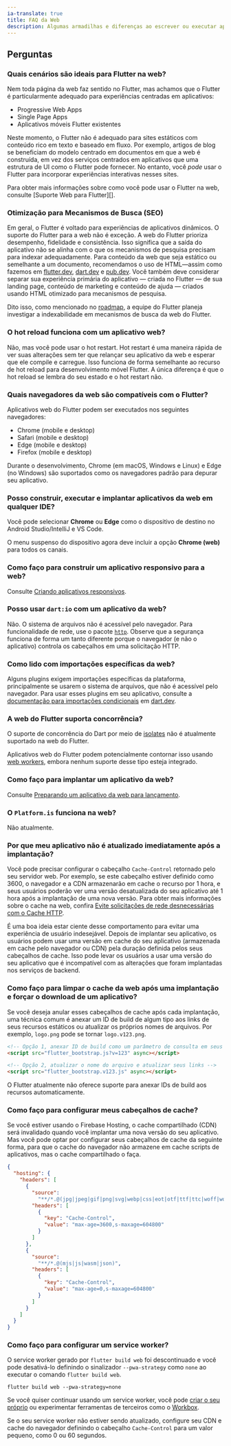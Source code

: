 ```yaml
---
ia-translate: true
title: FAQ da Web
description: Algumas armadilhas e diferenças ao escrever ou executar aplicativos da web no Flutter.
---
```


## Perguntas

### Quais cenários são ideais para Flutter na web?

Nem toda página da web faz sentido no Flutter, mas achamos que o Flutter é
particularmente adequado para experiências centradas em aplicativos:

* Progressive Web Apps
* Single Page Apps
* Aplicativos móveis Flutter existentes

Neste momento, o Flutter não é adequado para sites estáticos com conteúdo rico em
texto e baseado em fluxo. Por exemplo, artigos de blog se beneficiam do modelo
centrado em documentos em que a web é construída, em vez dos serviços centrados em
aplicativos que uma estrutura de UI como o Flutter pode fornecer. No entanto, você
_pode_ usar o Flutter para incorporar experiências interativas nesses sites.

Para obter mais informações sobre como você pode usar o Flutter na web, consulte
[Suporte Web para Flutter][].

### Otimização para Mecanismos de Busca (SEO)

Em geral, o Flutter é voltado para experiências de aplicativos dinâmicos. O suporte
do Flutter para a web não é exceção. A web do Flutter prioriza desempenho,
fidelidade e consistência. Isso significa que a saída do aplicativo não se alinha
com o que os mecanismos de pesquisa precisam para indexar adequadamente. Para
conteúdo da web que seja estático ou semelhante a um documento, recomendamos o uso
de HTML—assim como fazemos em [flutter.dev]({{site.main-url}}),
[dart.dev]({{site.dart-site}}) e [pub.dev]({{site.pub}}). Você também deve
considerar separar sua experiência primária do aplicativo — criada no Flutter — de
sua landing page, conteúdo de marketing e conteúdo de ajuda — criados usando HTML
otimizado para mecanismos de pesquisa.

Dito isso, como mencionado no [roadmap][], a equipe do Flutter planeja investigar
a indexabilidade em mecanismos de busca da web do Flutter.

### O hot reload funciona com um aplicativo web?

Não, mas você pode usar o hot restart. Hot restart é uma maneira rápida de ver
suas alterações sem ter que relançar seu aplicativo da web e esperar que ele
compile e carregue. Isso funciona de forma semelhante ao recurso de hot reload para
desenvolvimento móvel Flutter. A única diferença é que o hot reload se lembra do
seu estado e o hot restart não.

### Quais navegadores da web são compatíveis com o Flutter?

Aplicativos web do Flutter podem ser executados nos seguintes navegadores:

* Chrome (mobile e desktop)
* Safari (mobile e desktop)
* Edge (mobile e desktop)
* Firefox (mobile e desktop)

Durante o desenvolvimento, Chrome (em macOS, Windows e Linux) e Edge (no Windows)
são suportados como os navegadores padrão para depurar seu aplicativo.

### Posso construir, executar e implantar aplicativos da web em qualquer IDE?

Você pode selecionar **Chrome** ou **Edge** como o dispositivo de destino no
Android Studio/IntelliJ e VS Code.

O menu suspenso do dispositivo agora deve incluir a opção **Chrome (web)** para
todos os canais.

### Como faço para construir um aplicativo responsivo para a web?

Consulte [Criando aplicativos responsivos][].

### Posso usar `dart:io` com um aplicativo da web?

Não. O sistema de arquivos não é acessível pelo navegador. Para funcionalidade de
rede, use o pacote [`http`][]. Observe que a segurança funciona de forma um
tanto diferente porque o navegador (e não o aplicativo) controla os cabeçalhos em
uma solicitação HTTP.

### Como lido com importações específicas da web?

Alguns plugins exigem importações específicas da plataforma, principalmente se
usarem o sistema de arquivos, que não é acessível pelo navegador. Para usar esses
plugins em seu aplicativo, consulte a [documentação para importações condicionais][]
em [dart.dev]({{site.dart-site}}).

### A web do Flutter suporta concorrência?

O suporte de concorrência do Dart por meio de [isolates][] não é atualmente
suportado na web do Flutter.

Aplicativos web do Flutter podem potencialmente contornar isso usando [web
workers][], embora nenhum suporte desse tipo esteja integrado.

### Como faço para implantar um aplicativo da web?

Consulte [Preparando um aplicativo da web para lançamento][].

### O `Platform.is` funciona na web?

Não atualmente.

### Por que meu aplicativo não é atualizado imediatamente após a implantação?

Você pode precisar configurar o cabeçalho `Cache-Control` retornado pelo seu
servidor web. Por exemplo, se este cabeçalho estiver definido como 3600, o
navegador e a CDN armazenarão em cache o recurso por 1 hora, e seus usuários
poderão ver uma versão desatualizada do seu aplicativo até 1 hora após a
implantação de uma nova versão. Para obter mais informações sobre o cache na web,
confira [Evite solicitações de rede desnecessárias com o Cache HTTP][http-cache].

É uma boa ideia estar ciente desse comportamento para evitar uma experiência de
usuário indesejável. Depois de implantar seu aplicativo, os usuários podem usar
uma versão em cache do seu aplicativo (armazenada em cache pelo navegador ou CDN)
pela duração definida pelos seus cabeçalhos de cache. Isso pode levar os usuários a
usar uma versão do seu aplicativo que é incompatível com as alterações que foram
implantadas nos serviços de backend.

### Como faço para limpar o cache da web após uma implantação e forçar o download de um aplicativo?
Se você deseja anular esses cabeçalhos de cache após cada implantação, uma técnica
comum é anexar um ID de build de algum tipo aos links de seus recursos estáticos
ou atualizar os próprios nomes de arquivos. Por exemplo, `logo.png` pode se tornar
`logo.v123.png`.

```html
<!-- Opção 1, anexar ID de build como um parâmetro de consulta em seus links -->
<script src="flutter_bootstrap.js?v=123" async></script>

<!-- Opção 2, atualizar o nome do arquivo e atualizar seus links -->
<script src="flutter_bootstrap.v123.js" async></script>
```

O Flutter atualmente não oferece suporte para anexar IDs de build aos recursos
automaticamente.

### Como faço para configurar meus cabeçalhos de cache?

Se você estiver usando o Firebase Hosting, o cache compartilhado (CDN) será
invalidado quando você implantar uma nova versão do seu aplicativo. Mas você pode
optar por configurar seus cabeçalhos de cache da seguinte forma, para que o cache
do navegador não armazene em cache scripts de aplicativos, mas o cache compartilhado
o faça.

```json
{
  "hosting": {
    "headers": [
      {
        "source":
          "**/*.@(jpg|jpeg|gif|png|svg|webp|css|eot|otf|ttf|ttc|woff|woff2|font.css)",
        "headers": [
          {
            "key": "Cache-Control",
            "value": "max-age=3600,s-maxage=604800"
          }
        ]
      },
      {
        "source":
          "**/*.@(mjs|js|wasm|json)",
        "headers": [
          {
            "key": "Cache-Control",
            "value": "max-age=0,s-maxage=604800"
          }
        ]
      }
    ]
  }
}
```

### Como faço para configurar um service worker?

O service worker gerado por `flutter build web` foi descontinuado e você pode
desativá-lo definindo o sinalizador `--pwa-strategy` como `none` ao executar o
comando `flutter build web`.

```console
flutter build web --pwa-strategy=none
```

Se você quiser continuar usando um service worker, você pode [criar o seu próprio][using-service-workers] ou experimentar ferramentas de terceiros como o
[Workbox][workbox].

Se o seu service worker não estiver sendo atualizado, configure seu CDN e cache do
navegador definindo o cabeçalho `Cache-Control` para um valor pequeno, como 0 ou
60 segundos.

[building a web app with Flutter]: /platform-integration/web/building
[Criando aplicativos responsivos]: /ui/adaptive-responsive
[documentação para importações condicionais]: {{site.dart-site}}/guides/libraries/create-library-packages#conditionally-importing-and-exporting-library-files
[Embedding Flutter web]: /platform-integration/web/embedding-flutter-web
[file an issue]: {{site.repo.flutter}}/issues/new?title=[web]:+%3Cdescreva+o+problema+aqui%3E&labels=%E2%98%B8+platform-web&body=Descreva+seu+problema+e+inclua+o+comando+que+voc%C3%AA+est%C3%A1+executando,+flutter_web%20version,+browser+version
[`http`]: {{site.pub}}/packages/http
[http-cache]: https://web.dev/articles/http-cache
[`iframe`]: https://html.com/tags/iframe/
[isolates]: {{site.dart-site}}/guides/language/concurrency
[Issue 32248]: {{site.repo.flutter}}/issues/32248
[Preparando um aplicativo da web para lançamento]: /deployment/web
[roadmap]: {{site.github}}/flutter/flutter/blob/master/docs/roadmap/Roadmap.md#web-platform
[run your web apps in any supported browser]: /platform-integration/web/building#create-and-run
[using-service-workers]: https://developer.mozilla.org/en-US/docs/Web/API/Service_Worker_API/Using_Service_Workers
[Web content in Flutter]: /platform-integration/web/web-content-in-flutter
[Web support for Flutter]: /platform-integration/web
[web workers]: https://developer.mozilla.org/en-US/docs/Web/API/Web_Workers_API/Using_web_workers
[workbox]: https://github.com/GoogleChrome/workbox
